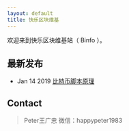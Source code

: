 ```yaml
---
layout: default
title: 快乐区块维基
---
```


欢迎来到快乐区块维基站（ Binfo ）。

## 最新发布

- Jan 14 2019 [比特币脚本原理](bitcoin-scripts.html)


## Contact

<blockquote>
Peter王广忠 微信：happypeter1983
</blockquote>

[oss]:http://en.wikipedia.org/wiki/Open_source
